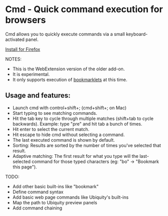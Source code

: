 # Cmd - Quick command execution for browsers

Cmd allows you to quickly execute commands via a small keyboard-activated panel.

[Install for Firefox](https://addons.mozilla.org/en-US/firefox/addon/cmd/)

NOTES:

* This is the WebExtension version of the older add-on.
* It is experimental.
* It only supports execution of [bookmarklets](https://support.mozilla.org/en-US/kb/bookmarklets-perform-common-web-page-tasks) at this time.

## Usage and features:

* Launch cmd with control+shift+; (cmd+shift+; on Mac) 
* Start typing to see matching commands.
* Hit the tab key to cycle through multiple matches (shift+tab to cycle  backwards). Example: type "pre" and hit tab a bunch of times.
* Hit enter to select the current match.
* Hit escape to hide cmd without selecting a command.
* The last executed command is shown by default.
* Sorting: Results are sorted by the number of times you've selected that result.
* Adaptive matching: The first result for what you type will the last-selected command for those typed characters (eg: "bo" -> "Bookmark this page").

TODO:

* Add other basic built-ins like "bookmark"
* Define command syntax
* Add basic web page commands like Ubiquity's built-ins
* Map the path to Ubiquity preview panels
* Add command chaining
